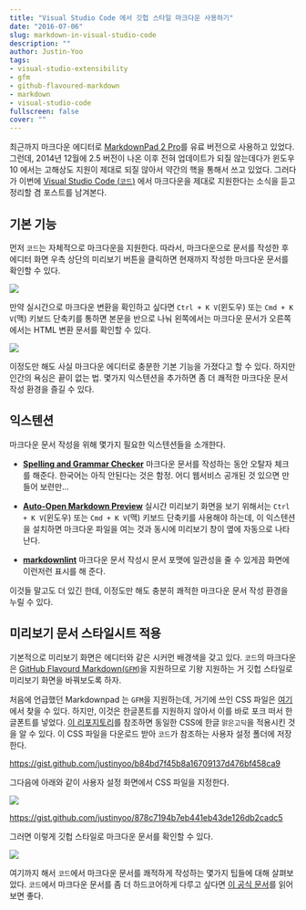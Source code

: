 ```yaml
---
title: "Visual Studio Code 에서 깃헙 스타일 마크다운 사용하기"
date: "2016-07-06"
slug: markdown-in-visual-studio-code
description: ""
author: Justin-Yoo
tags:
- visual-studio-extensibility
- gfm
- github-flavoured-markdown
- markdown
- visual-studio-code
fullscreen: false
cover: ""
---
```


최근까지 마크다운 에디터로 [MarkdownPad 2 Pro](http://markdownpad.com)를 유료 버전으로 사용하고 있었다. 그런데, 2014년 12월에 2.5 버전이 나온 이후 전혀 업데이트가 되질 않는데다가 윈도우 10 에서는 고해상도 지원이 제대로 되질 않아서 약간의 핵을 통해서 쓰고 있었다. 그러다가 이번에 [Visual Studio Code (`코드`)](http://code.visualstudio.com) 에서 마크다운을 제대로 지원한다는 소식을 듣고 정리할 겸 포스트를 남겨본다.

## 기본 기능

먼저 `코드`는 자체적으로 마크다운을 지원한다. 따라서, 마크다운으로 문서를 작성한 후 에디터 화면 우측 상단의 미리보기 버튼을 클릭하면 현재까지 작성한 마크다운 문서를 확인할 수 있다.

![](https://sa0blogs.blob.core.windows.net/aliencube/2016/07/markdown-in-vs-code-01.png)

만약 실시간으로 마크다운 변환을 확인하고 싶다면 `Ctrl + K V`(윈도우) 또는 `Cmd + K V`(맥) 키보드 단축키를 통하면 본문을 반으로 나눠 왼쪽에서는 마크다운 문서가 오른쪽에서는 HTML 변환 문서를 확인할 수 있다.

![](https://sa0blogs.blob.core.windows.net/aliencube/2016/07/markdown-in-vs-code-02.png)

이정도만 해도 사실 마크다운 에디터로 충분한 기본 기능을 가졌다고 할 수 있다. 하지만 인간의 욕심은 끝이 없는 법. 몇가지 익스텐션을 추가하면 좀 더 쾌적한 마크다운 문서 작성 환경을 즐길 수 있다.

## 익스텐션

마크다운 문서 작성을 위해 몇가지 필요한 익스텐션들을 소개한다.

- [**Spelling and Grammar Checker**](https://marketplace.visualstudio.com/items?itemName=seanmcbreen.Spell) 마크다운 문서를 작성하는 동안 오탈자 체크를 해준다. 한국어는 아직 안된다는 것은 함정. 어디 웹서비스 공개된 것 있으면 만들어 보련만...
    
- [**Auto-Open Markdown Preview**](https://marketplace.visualstudio.com/items?itemName=hnw.vscode-auto-open-markdown-preview) 실시간 미리보기 화면을 보기 위해서는 `Ctrl + K V`(윈도우) 또는 `Cmd + K V`(맥) 키보드 단축키를 사용해야 하는데, 이 익스텐션을 설치하면 마크다운 파일을 여는 것과 동시에 미리보기 창이 옆에 자동으로 나타난다.
    
- [**markdownlint**](https://marketplace.visualstudio.com/items?itemName=DavidAnson.vscode-markdownlint) 마크다운 문서 작성시 문서 포맷에 일관성을 줄 수 있게끔 화면에 이런저런 표시를 해 준다.
    

이것들 말고도 더 있긴 한데, 이정도만 해도 충분히 쾌적한 마크다운 문서 작성 환경을 누릴 수 있다.

## 미리보기 문서 스타일시트 적용

기본적으로 미리보기 화면은 에디터와 같은 시커먼 배경색을 갖고 있다. `코드`의 마크다운은 [GitHub Flavourd Markdown(`GFM`)](http://github.github.com/github-flavored-markdown)을 지원하므로 기왕 지원하는 거 깃헙 스타일로 미리보기 화면을 바꿔보도록 하자.

처음에 언급했던 Markdownpad 는 `GFM`을 지원하는데, 거기에 쓰인 CSS 파일은 [여기](https://github.com/nicolashery/markdownpad-github)에서 찾을 수 있다. 하지만, 이것은 한글폰트를 지원하지 않아서 이를 바로 포크 떠서 한글폰트를 넣었다. [이 리포지토리](https://github.com/aliencube/markdownpad-github)를 참조하면 동일한 CSS에 한글 `맑은고딕`을 적용시킨 것을 알 수 있다. 이 CSS 파일을 다운로드 받아 `코드`가 참조하는 사용자 설정 폴더에 저장한다.

https://gist.github.com/justinyoo/b84bd7f45b8a16709137d476bf458ca9

그다음에 아래와 같이 사용자 설정 화면에서 CSS 파일을 지정한다.

![](https://sa0blogs.blob.core.windows.net/aliencube/2016/07/markdown-in-vs-code-03.png)

https://gist.github.com/justinyoo/878c7194b7eb441eb43de126db2cadc5

그러면 이렇게 깃헙 스타일로 마크다운 문서를 확인할 수 있다.

![](https://sa0blogs.blob.core.windows.net/aliencube/2016/07/markdown-in-vs-code-04.png)

여기까지 해서 `코드`에서 마크다운 문서를 쾌적하게 작성하는 몇가지 팁들에 대해 살펴보았다. `코드`에서 마크다운 문서를 좀 더 하드코어하게 다루고 싶다면 [이 공식 문서](https://code.visualstudio.com/Docs/languages/markdown)를 읽어보면 좋다.
